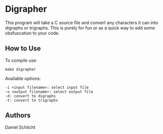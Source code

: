 # Digrapher

This program will take a C source file and convert any characters it can into digraphs or trigraphs. This is purely for fun or as a quick way to add some obsfuscation to your code.

## How to Use

To compile use:
```
make digrapher
```

Available options:
```
-i <input filename>: select input file
-o <output filename>: select output file
-d: convert to digraphs
-t: convert to trigraphs
```

## Authors

Daniel Schlicht
